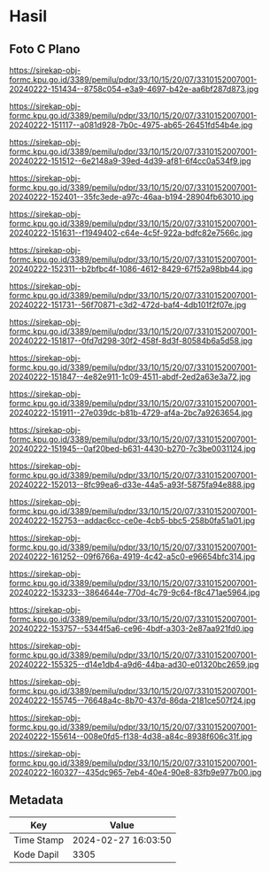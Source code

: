# Hasil

## Foto C Plano

https://sirekap-obj-formc.kpu.go.id/3389/pemilu/pdpr/33/10/15/20/07/3310152007001-20240222-151434--8758c054-e3a9-4697-b42e-aa6bf287d873.jpg

https://sirekap-obj-formc.kpu.go.id/3389/pemilu/pdpr/33/10/15/20/07/3310152007001-20240222-151117--a081d928-7b0c-4975-ab65-26451fd54b4e.jpg

https://sirekap-obj-formc.kpu.go.id/3389/pemilu/pdpr/33/10/15/20/07/3310152007001-20240222-151512--6e2148a9-39ed-4d39-af81-6f4cc0a534f9.jpg

https://sirekap-obj-formc.kpu.go.id/3389/pemilu/pdpr/33/10/15/20/07/3310152007001-20240222-152401--35fc3ede-a97c-46aa-b194-28904fb63010.jpg

https://sirekap-obj-formc.kpu.go.id/3389/pemilu/pdpr/33/10/15/20/07/3310152007001-20240222-151631--f1949402-c64e-4c5f-922a-bdfc82e7566c.jpg

https://sirekap-obj-formc.kpu.go.id/3389/pemilu/pdpr/33/10/15/20/07/3310152007001-20240222-152311--b2bfbc4f-1086-4612-8429-67f52a98bb44.jpg

https://sirekap-obj-formc.kpu.go.id/3389/pemilu/pdpr/33/10/15/20/07/3310152007001-20240222-151731--56f70871-c3d2-472d-baf4-4db101f2f07e.jpg

https://sirekap-obj-formc.kpu.go.id/3389/pemilu/pdpr/33/10/15/20/07/3310152007001-20240222-151817--0fd7d298-30f2-458f-8d3f-80584b6a5d58.jpg

https://sirekap-obj-formc.kpu.go.id/3389/pemilu/pdpr/33/10/15/20/07/3310152007001-20240222-151847--4e82e911-1c09-4511-abdf-2ed2a63e3a72.jpg

https://sirekap-obj-formc.kpu.go.id/3389/pemilu/pdpr/33/10/15/20/07/3310152007001-20240222-151911--27e039dc-b81b-4729-af4a-2bc7a9263654.jpg

https://sirekap-obj-formc.kpu.go.id/3389/pemilu/pdpr/33/10/15/20/07/3310152007001-20240222-151945--0af20bed-b631-4430-b270-7c3be0031124.jpg

https://sirekap-obj-formc.kpu.go.id/3389/pemilu/pdpr/33/10/15/20/07/3310152007001-20240222-152013--8fc99ea6-d33e-44a5-a93f-5875fa94e888.jpg

https://sirekap-obj-formc.kpu.go.id/3389/pemilu/pdpr/33/10/15/20/07/3310152007001-20240222-152753--addac6cc-ce0e-4cb5-bbc5-258b0fa51a01.jpg

https://sirekap-obj-formc.kpu.go.id/3389/pemilu/pdpr/33/10/15/20/07/3310152007001-20240222-161252--09f6766a-4919-4c42-a5c0-e96654bfc314.jpg

https://sirekap-obj-formc.kpu.go.id/3389/pemilu/pdpr/33/10/15/20/07/3310152007001-20240222-153233--3864644e-770d-4c79-9c64-f8c471ae5964.jpg

https://sirekap-obj-formc.kpu.go.id/3389/pemilu/pdpr/33/10/15/20/07/3310152007001-20240222-153757--5344f5a6-ce96-4bdf-a303-2e87aa921fd0.jpg

https://sirekap-obj-formc.kpu.go.id/3389/pemilu/pdpr/33/10/15/20/07/3310152007001-20240222-155325--d14e1db4-a9d6-44ba-ad30-e01320bc2659.jpg

https://sirekap-obj-formc.kpu.go.id/3389/pemilu/pdpr/33/10/15/20/07/3310152007001-20240222-155745--76648a4c-8b70-437d-86da-2181ce507f24.jpg

https://sirekap-obj-formc.kpu.go.id/3389/pemilu/pdpr/33/10/15/20/07/3310152007001-20240222-155614--008e0fd5-f138-4d38-a84c-8938f606c31f.jpg

https://sirekap-obj-formc.kpu.go.id/3389/pemilu/pdpr/33/10/15/20/07/3310152007001-20240222-160327--435dc965-7eb4-40e4-90e8-83fb9e977b00.jpg


## Metadata

| Key        | Value               |
| ---------- | ------------------- |
| Time Stamp | 2024-02-27 16:03:50 |
| Kode Dapil | 3305                |



